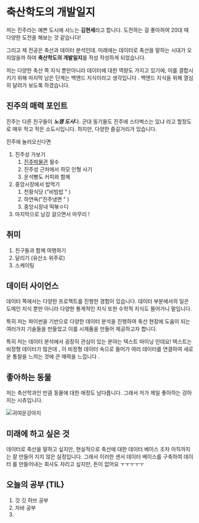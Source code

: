 # 축산학도의 개발일지 
저는  진주라는 예쁜 도시에 사느는 **김현세**라고 합니다. 도전하는 걸 좋아하여 20대 때 다양한 도전을 해보는 것 같습니다!

  그리고 제 전공은 축산과 데이터 분석인데. 미래에는 데이터로 축산을 말하는 시대가 오지않을까 하여 **축산학도의 개발일지**를  작성 작성하게 되었습니다. 
  
  저는 다양한 축산 쪽 지식 뿐만아니라 데이터에 대한 역량도 가지고 있기에, 이를 결합시키기 위해 마지막 남은 단계는 백엔드 지식이라고 생각입니다 . 백엔드 지식을 위해 열심히 달려가 보도록 하겠습니다. 

## 진주의 매력 포인트 

진주는 다른 친구들이 ***노잼 도시***다. 군대 동기들도 진주에 스타벅스는 있냐  라고 할정도로 매우 작고 작은 소도시입니다. 하지만, 다양한 즐길거리가 있습니다. 

진주에 놀러오신다면 

1. 진주성 가보기 
    1. [진주박물관](https://jinju.museum.go.kr/kor/) 필수 
    2. 진주성 근처에서 하모 인형 사기 
    3. 운석빵도 커피와 함께 
2. 중앙시장에서 밥먹기 
    1. 천황식당 ("비빔밥 " )
    2. 하연옥("진주냉면 " )
    3. 중앙시장내 떡볶ㅇ디 
3. 마지막으로 남강 걸으면서 마무리 ! 

## 취미 
 1. 친구들과 함께 여행하기 
 2. 달리기 (유산소 위주로)
 3. 스케이팅 

## 데이터 사이언스 
데이터 쪽에서는 다양한 프로젝트를 진행한 경험이 있습니다. 데이터 부분에서의 일은 도메인 지식 뿐만 아니라 다양한 통계적인 지식 또한 수학적 지식도 뜰어가니 말입니다.

특히 저는 파이썬을 기반으로 다양한 데이터 분석을 진행하여 축산 현장에 도움이 되는 여러가지 기술들을 만들었고 이를 시제품을 만들어 제공하고자 합니다.

특히 저는 데이터 분석에서 굉장히 관심이 있는 분야는 텍스트 마이닝 인데요! 텍스트는 비정형 데이터가 많은데 , 이 비정형 데이터 속으로 들어가 여러 데이터를 연결하여  새로운 통찰을 느끼는 것에 큰 매력을 느낍니다 .

## 좋아하는 동물  

저는 축산학과인 만큼 동물에 대한 애정도 남다릅니다. 그래서 저가 제일 좋아하는 강아지는 시츄입니다.

![귀여운강아지](https://i.namu.wiki/i/U-0EEx8QeQ81s92OHJrzfhjcC1FoeJHWN-Fpk18f3ejIiiqjatWM1uR07qHpBBwU1j4jbqzs21jNV6HHTqDAfs6qDMbvQrCsiqZM1pZbFkwipFXTNryiopT4gf0N8hnVNdDd2baCG96eLOEpvyPHdw.webp)
## 미래에 하고 싶은 것 

데이터로 축산을 말하고 싶지만, 현실적으로 축산에 대한 데이터 베이스 조차 아직까지는 잘 만들어 지지 않은 실정입니다. 그래서 이러한 센서  데이터 베이스를 구축하여 데이터 를 만들어내는 회사도 차리고 싶지만, 돈이 없어요 ㅜㅜㅜㅜㅜ 


## 오늘의 공부 (TIL} 
1. 깃 깃 허브 공부
2. 자바 공부
3. 


